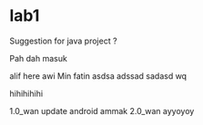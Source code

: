 # lab1

Suggestion for java project ?

Pah dah masuk

alif here
awi
Min
fatin
asdsa
adssad
sadasd
wq

hihihihihi

1.0_wan update android ammak
2.0_wan ayyoyoy
